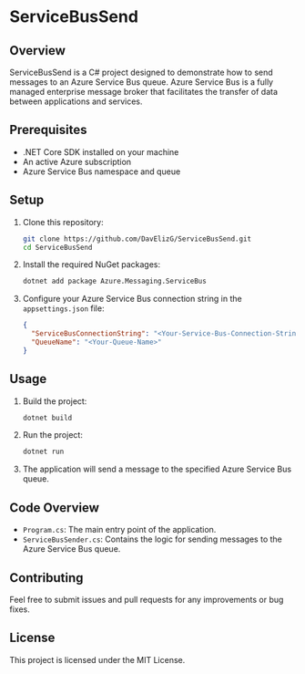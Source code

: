 # ServiceBusSend

## Overview
ServiceBusSend is a C# project designed to demonstrate how to send messages to an Azure Service Bus queue. Azure Service Bus is a fully managed enterprise message broker that facilitates the transfer of data between applications and services.

## Prerequisites
- .NET Core SDK installed on your machine
- An active Azure subscription
- Azure Service Bus namespace and queue

## Setup
1. Clone this repository:
   ```sh
   git clone https://github.com/DavElizG/ServiceBusSend.git
   cd ServiceBusSend
   ```

2. Install the required NuGet packages:
   ```sh
   dotnet add package Azure.Messaging.ServiceBus
   ```

3. Configure your Azure Service Bus connection string in the `appsettings.json` file:
   ```json
   {
     "ServiceBusConnectionString": "<Your-Service-Bus-Connection-String>",
     "QueueName": "<Your-Queue-Name>"
   }
   ```

## Usage
1. Build the project:
   ```sh
   dotnet build
   ```

2. Run the project:
   ```sh
   dotnet run
   ```

3. The application will send a message to the specified Azure Service Bus queue.

## Code Overview
- `Program.cs`: The main entry point of the application.
- `ServiceBusSender.cs`: Contains the logic for sending messages to the Azure Service Bus queue.

## Contributing
Feel free to submit issues and pull requests for any improvements or bug fixes.

## License
This project is licensed under the MIT License.
```
